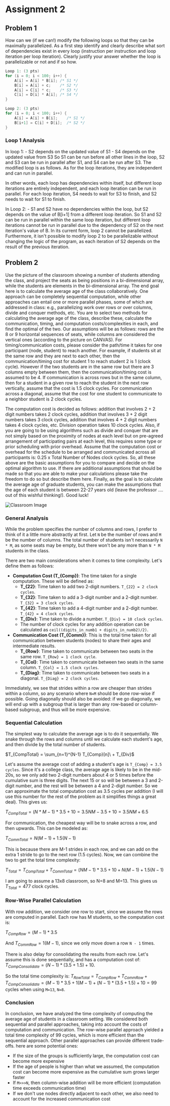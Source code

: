 # Assignment 2 

## Problem 1

How can we (if we can!) modify the following loops so that they can be maximally parallelized. As a first step identify
and clearly describe what sort of dependencies exist in every loop (instruction per instruction and loop iteration per loop
iteration). Clearly justify your answer whether the loop is parallelizable or not and if so how.

```c
Loop 1: (3 pts)
for (i = 0; i < 100; i++) {
	A[i] = A[i] * B[i]; /* S1 */
	B[i] = A[i] + c;    /* S2 */
	A[i] = C[i] * c;    /* S3 */
	C[i] = D[i] * A[i]; /* S4 */
}

Loop 2: (3 pts)
for (i = 0; i < 100; i++) {
	A[i] = A[i] + B[i];    /* S1 */
	B[i+1] = C[i] + D[i];  /* S2 */
}
```

### Loop 1 Analysis

In loop 1:
    - S2 depends on the updated value of S1
    - S4 depends on the updated value from S3
So S1 can be run before all other lines in the loop, S2 and S3 can be run in parallel after S1, and S4 can be run after S3. The modified loop is as follows. As for the loop iterations, they are independent and can run in parallel.

In other words, each loop has dependencies within itself, but different loop iterations are entirely independent, and each loop iteration can be run in parallel. For each loop iteration, S4 needs to wait for S3 to finish, and S2 needs to wait for S1 to finish. 

In Loop 2:
    - S1 and S2 have no dependencies within the loop, but S2 depends on the value of B[i+1] from a different loop iteration.
So S1 and S2 can be run in parallel within the same loop iteration, but different loop iterations cannot be run in parallel due to the dependency of S2 on the next iteration's value of B. In its current form, loop 2 cannot be parallelized. Furthermore, it isn't possible to modify loop 2 to be parallelizable without changing the logic of the program, as each iteration of S2 depends on the result of the previous iteration.


## Problem 2

Use the picture of the classroom showing a number of students attending the class, and project the seats as being
positions in a bi-dimensional array, while the students are elements in the bi-dimensional array. The end goal here is
to calculate the average age of the class collaboratively. One approach can be completely sequential computation,
while other approaches can entail one or more parallel phases, some of which are addressed in class: e.g.,
parallelizing work over rows or over columns, divide and conquer methods, etc.
You are to select two methods for calculating the average age of the class, describe these, calculate the
communication, timing, and computation costs/complexities in each, and find the optimal of the two.
Our assumptions will be as follows: rows are the 8 or 9 horizontal sequences of seats, while columns are considered
the vertical ones (according to the picture on CANVAS). For timing/communication costs, please consider the
path/time it takes for one participant (node, student) to reach another. For example, if students sit at the same row
and they are next to each other, then the communication/timing cost for student 1 to reach student 2 is 1 (clock
cycle). However if the two students are in the same row but there are 3 columns empty between them, then the
communication/timing cost is assumed to be 4. If communication is across rows but in the same column, then for a
student in a given row to reach the student in the next row vertically, assume that the cost is 1.5 clock cycles. For
communication across a diagonal, assume that the cost for one student to communicate to a neighbor student is 2
clock cycles.

The computation cost is decided as follows: addition that involves 2 + 2 digit numbers takes 2 clock cycles, addition
that involves 3 + 2 digit numbers takes 3 clock cycles, addition that involves 4 + 2 digit numbers takes 4 clock
cycles, etc. Division operation takes 10 clock cycles.
Also, if you are going to be using algorithms such as divide and conquer that are not simply based on the proximity
of nodes at each level but on pre-agreed arrangement of participating pairs at each level, this requires some type or
prior scheduling with prior overhead. Assume that the computation cost or overhead for the schedule to be arranged
and communicated across all participants is: 0.25 x Total Number of Nodes clock cycles.
So, all these above are the basic assumptions for you to compare and decide on the optimal algorithm to use. If there
are additional assumptions that should be made so that you are able to make your calculations please take the
freedom to do so but describe them here. Finally, as the goal is to calculate the average age of graduate students, you
can make the assumptions that the age of each student is between 22-27 years old (leave the professor .... out of this
wishful thinking!). Good luck!

![Classroom Image](./Bi-dimensional%20Class%20Array%20rows-columns.jpg)

### General Analysis
While the problem specifies the number of columns and rows, I prefer to think of it a little more abstractly at first. Let `N` be the number of rows and `M` be the number of columns. The total number of students isn't necessarily `N * M`, as some seats may be empty, but there won't be any more than `N * M` students in the class.

There are two main considerations when it comes to time complexity. Let's define them as follows:
- **Computation Cost (T_{Comp})**: The time taken for a single computation. These will be defined as:
	- **T_{22}**: Time taken to add two 2-digit numbers. `T_{22} = 2 clock cycles`.
	- **T_{32}**: Time taken to add a 3-digit number and a 2-digit number. `T_{32} = 3 clock cycles`.
	- **T_{42}**: Time taken to add a 4-digit number and a 2-digit number. `T_{42} = 4 clock cycles`.
	- **T_{Div}**: Time taken to divide a number. `T_{Div} = 10 clock cycles`.
	- The number of clock cycles for any addition operation can be calculated as `ceil((digits_in_numb1 + digits_in_numb2)/2)`.
- **Communication Cost (T_{Comm})**: This is the total time taken for all communication between students (nodes) to share their ages and intermediate results.
	- **T_{Row}**: Time taken to communicate between two seats in the same row. `T_{Row} = 1 clock cycle`.
	- **T_{Col}**: Time taken to communicate between two seats in the same column. `T_{Col} = 1.5 clock cycles`.
	- **T_{Diag}**: Time taken to communicate between two seats in a diagonal. `T_{Diag} = 2 clock cycles`.

Immediately, we see that strides within a row are cheaper than strides within a column, so any scenario where `N=M` should be done row-wise if possible. Going diagonally should also be avoided: if we go diagonally, we will end up with a subgroup that is larger than any row-based or column-based subgroup, and thus will be more expensive.

### Sequential Calculation
The simplest way to calculate the average age is to do it sequentially. We snake through the rows and columns until we calculate each student's age, and then divide by the total number of students.

$T_{CompTotal} = \sum_{n=1}^{N-1} T_{Comp}[n]\ + T_{Div}$

Let's assume the average cost of adding a student's age is `T_{Comp} = 3.5 cycles`. Since it's a college class, the average age is likely to be in the mid-20s, so we only add two 2-digit numbers about 4 or 5 times before the cumulative sum is three digits. The next 15 or so will be between a 3 and 2-digit number, and the rest will be between a 4 and 2-digit number. So we can approximate the total computation cost as 3.5 cycles per addition (I will use this number for the rest of the problem as it simplifies things a great deal). This gives us:

$T_{CompTotal} = (N * M - 1) * 3.5 + 10 = 3.5NM - 3.5 + 10 = 3.5NM + 6.5$

For communication, the cheapest way will be to snake across a row, and then upwards. This can be modeled as:

$T_{CommTotal} = N(M-1) + 1.5(N-1)$

This is because there are M-1 strides in each row, and we can add on the extra 1 stride to go to the next row (1.5 cycles). Now, we can combine the two to get the total time complexity:

$T_{Total} = T_{CompTotal} + T_{CommTotal} = (NM - 1) * 3.5 + 10 + N(M-1) + 1.5(N-1)$

I am going to assume a 13x8 classroom, so N=8 and M=13. This gives us $T_{Total} = 477$ clock cycles.

### Row-Wise Parallel Calculation

With row addition, we consider one row to start, since we assume the rows are computed in parallel. Each row has M students, so the computation cost is:

$T_{CompRow} = (M-1) * 3.5$

And $T_{CommRow} = 1(M-1)$, since we only move down a row `N - 1` times.

There is also delay for consolidating the results from each row. Let's assume this is done sequentially, and has a computation cost of: $T_{CompConsolidate} = (N-1) * (3.5 + 1.5) + 10$.

So the total time complexity is: $T_{RowTotal} = T_{CompRow} + T_{CommRow} + T_{CompConsolidate} = (M-1) * 3.5 + 1(M-1) + (N-1) * (3.5 + 1.5) + 10 = 99$ cycles when using `M=13`, `N=8`.

### Conclusion

In conclusion, we have analyzed the time complexity of computing the average age of students in a classroom setting. We considered both sequential and parallel approaches, taking into account the costs of computation and communication. The row-wise parallel approach yielded a total time complexity of 99 cycles, which is more efficient than the sequential approach. Other parallel approaches can provide different trade-offs. here are some potential ones:
- If the size of the groups is sufficiently large, the computation cost can become more expensive
- If the age of people is higher than what we assumed, the computation cost can become more expensive as the cumulative sum grows larger faster
- If `M>>>N`, then column-wise addition will be more efficient (computation time exceeds communication time)
- If we don't use nodes directly adjacent to each other, we also need to account for the increased communication cost
